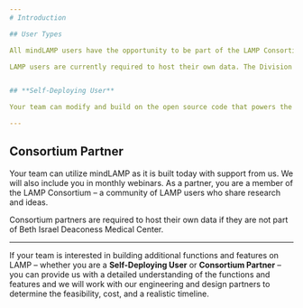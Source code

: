 ```yaml
---
# Introduction

## User Types

All mindLAMP users have the opportunity to be part of the LAMP Consortium. If you are interested in becoming a partner, please review **Types of Users.**

LAMP users are currently required to host their own data. The Division of Digital Psychiatry is no longer able to host data from sites outside of Beth Israel Deaconess Medical Center. The exception to this policy is for external studies that the Division of Digital Psychiatry collaborates with.


## **Self-Deploying User**

Your team can modify and build on the open source code that powers the LAMP Platform to create your own unique new version. Your team will be autonomous from the Division of Digital Psychiatry and will be responsible for supporting the version you build (and submit to the Apple App Store and Google Play Store, in case you are customizing the native apps too).

---
```


## **Consortium Partner**

Your team can utilize mindLAMP as it is built today with support from us. We will also include you in monthly webinars. As a partner, you are a member of the LAMP Consortium – a community of LAMP users who share research and ideas.


Consortium partners are required to host their own data if they are not part of Beth Israel Deaconess Medical Center.

---

If your team is interested in building additional functions and features on LAMP – whether you are a **Self-Deploying User** or **Consortium Partner** – you can provide us with a detailed understanding of the functions and features and we will work with our engineering and design partners to determine the feasibility, cost, and a realistic timeline.
